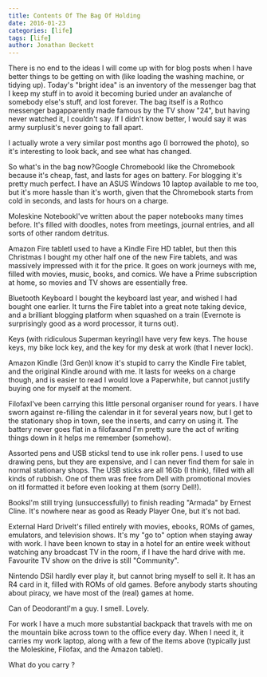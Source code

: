 ```yaml
---
title: Contents Of The Bag Of Holding
date: 2016-01-23
categories: [life]
tags: [life]
author: Jonathan Beckett
---
```


There is no end to the ideas I will come up with for blog posts when I have better things to be getting on with (like loading the washing machine, or tidying up). Today's "bright idea" is an inventory of the messenger bag that I keep my stuff in to avoid it becoming buried under an avalanche of somebody else's stuff, and lost forever. The bag itself is a Rothco messenger bagapparently made famous by the TV show "24", but having never watched it, I couldn't say. If I didn't know better, I would say it was army surplusit's never going to fall apart.

I actually wrote a very similar post months ago (I borrowed the photo), so it's interesting to look back, and see what has changed.

So what's in the bag now?Google ChromebookI like the Chromebook because it's cheap, fast, and lasts for ages on battery. For blogging it's pretty much perfect. I have an ASUS Windows 10 laptop available to me too, but it's more hassle than it's worth, given that the Chromebook starts from cold in seconds, and lasts for hours on a charge.

Moleskine NotebookI've written about the paper notebooks many times before. It's filled with doodles, notes from meetings, journal entries, and all sorts of other random detritus.

Amazon Fire tabletI used to have a Kindle Fire HD tablet, but then this Christmas I bought my other half one of the new Fire tablets, and was massively impressed with it for the price. It goes on work journeys with me, filled with movies, music, books, and comics. We have a Prime subscription at home, so movies and TV shows are essentially free.

Bluetooth Keyboard I bought the keyboard last year, and wished I had bought one earlier. It turns the Fire tablet into a great note taking device, and a brilliant blogging platform when squashed on a train (Evernote is surprisingly good as a word processor, it turns out).

Keys (with ridiculous Superman keyring)I have very few keys. The house keys, my bike lock key, and the key for my desk at work (that I never lock).

Amazon Kindle (3rd Gen)I know it's stupid to carry the Kindle Fire tablet, and the original Kindle around with me. It lasts for weeks on a charge though, and is easier to read I would love a Paperwhite, but cannot justify buying one for myself at the moment.

FilofaxI've been carrying this little personal organiser round for years. I have sworn against re-filling the calendar in it for several years now, but I get to the stationary shop in town, see the inserts, and carry on using it. The battery never goes flat in a filofaxand I'm pretty sure the act of writing things down in it helps me remember (somehow).

Assorted pens and USB sticksI tend to use ink roller pens. I used to use drawing pens, but they are expensive, and I can never find them for sale in normal stationary shops. The USB sticks are all 16Gb (I think), filled with all kinds of rubbish. One of them was free from Dell with promotional movies on itI formatted it before even looking at them (sorry Dell!).

BooksI'm still trying (unsuccessfully) to finish reading "Armada" by Ernest Cline. It's nowhere near as good as Ready Player One, but it's not bad.

External Hard DriveIt's filled entirely with movies, ebooks, ROMs of games, emulators, and television shows. It's my "go to" option when staying away with work. I have been known to stay in a hotel for an entire week without watching any broadcast TV in the room, if I have the hard drive with me. Favourite TV show on the drive is still "Community".

Nintendo DSiI hardly ever play it, but cannot bring myself to sell it. It has an R4 card in it, filled with ROMs of old games. Before anybody starts shouting about piracy, we have most of the (real) games at home.

Can of DeodorantI'm a guy. I smell. Lovely.

For work I have a much more substantial backpack that travels with me on the mountain bike across town to the office every day. When I need it, it carries my work laptop, along with a few of the items above (typically just the Moleskine, Filofax, and the Amazon tablet).

What do you carry ?